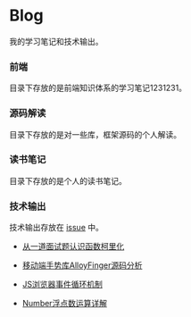 # Blog

我的学习笔记和技术输出。

### 前端

目录下存放的是前端知识体系的学习笔记1231231。

### 源码解读

目录下存放的是对一些库，框架源码的个人解读。

### 读书笔记

目录下存放的是个人的读书笔记。

### 技术输出

技术输出存放在 [issue](https://github.com/webproblem/Blog/issues) 中。 

* [从一道面试题认识函数柯里化](https://github.com/webproblem/Blog/issues/4)

* [移动端手势库AlloyFinger源码分析](https://github.com/webproblem/Blog/issues/3)

* [JS浏览器事件循环机制](https://github.com/webproblem/Blog/issues/2)

* [Number浮点数运算详解](https://github.com/webproblem/Blog/issues/1)